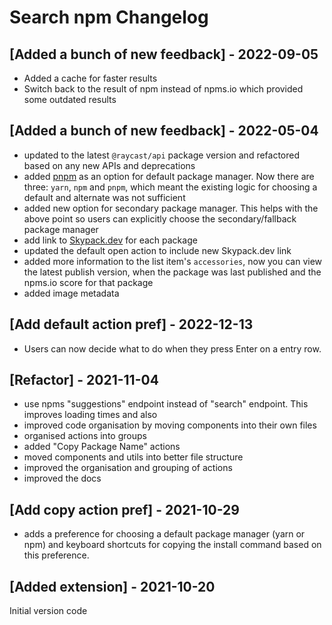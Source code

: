 # Search npm Changelog

## [Added a bunch of new feedback] - 2022-09-05

- Added a cache for faster results
- Switch back to the result of npm instead of npms.io which provided some outdated results

## [Added a bunch of new feedback] - 2022-05-04

- updated to the latest `@raycast/api` package version and refactored based on any new APIs and deprecations
- added [pnpm](https://pnpm.io) as an option for default package manager. Now there are three: `yarn`, `npm` and `pnpm`, which meant the existing logic for choosing a default and alternate was not sufficient
- added new option for secondary package manager. This helps with the above point so users can explicitly choose the secondary/fallback package manager
- add link to [Skypack.dev](https://skypack.dev) for each package
- updated the default open action to include new Skypack.dev link
- added more information to the list item's `accessories`, now you can view the latest publish version, when the package was last published and the npms.io score for that package
- added image metadata

## [Add default action pref] - 2022-12-13

- Users can now decide what to do when they press Enter on a entry row.​

## [Refactor] - 2021-11-04

- use npms "suggestions" endpoint instead of "search" endpoint. This improves loading times and also
- improved code organisation by moving components into their own files
- organised actions into groups
- added "Copy Package Name" actions
- moved components and utils into better file structure
- improved the organisation and grouping of actions
- improved the docs

## [Add copy action pref] - 2021-10-29

- adds a preference for choosing a default package manager (yarn or npm) and keyboard shortcuts for copying the install command based on this preference.

## [Added extension] - 2021-10-20

Initial version code
